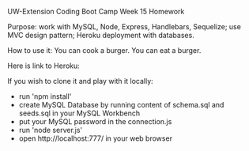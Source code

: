 UW-Extension Coding Boot Camp Week 15 Homework

Purpose: work with MySQL, Node, Express, Handlebars, Sequelize; use MVC design pattern; Heroku deployment with databases.

How to use it: You can cook a burger. You can eat a burger.

Here is link to Heroku:


If you wish to clone it and play with it locally:

* run 'npm install'
* create MySQL Database by running content of schema.sql and seeds.sql in your MySQL Workbench
* put your MySQL password in the connection.js
* run 'node server.js'
* open http://localhost:777/ in your web browser